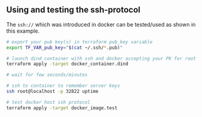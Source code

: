## Using and testing the ssh-protocol

The `ssh://` which was introduced in docker can be tested/used as shown in this example.

```sh
# export your pub key(s) in terraform pub_key variable
export TF_VAR_pub_key="$(cat ~/.ssh/*.pub)"

# launch dind container with ssh and docker accepting your PK for root user
terraform apply -target docker_container.dind

# wait for few seconds/minutes

# ssh to container to remember server keys
ssh root@localhost -p 32822 uptime

# test docker host ssh protocol
terraform apply -target docker_image.test
```